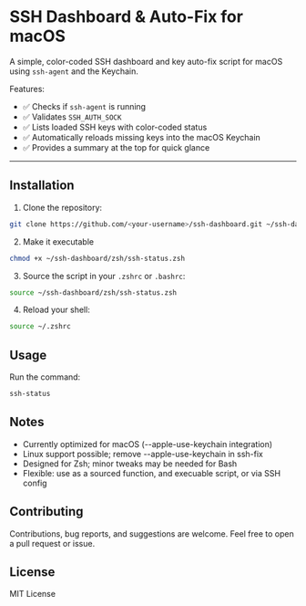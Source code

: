 # SSH Dashboard & Auto-Fix for macOS

A simple, color-coded SSH dashboard and key auto-fix script for macOS using `ssh-agent` and the Keychain.  

Features:

- ✅ Checks if `ssh-agent` is running
- ✅ Validates `SSH_AUTH_SOCK`
- ✅ Lists loaded SSH keys with color-coded status
- ✅ Automatically reloads missing keys into the macOS Keychain
- ✅ Provides a summary at the top for quick glance

---

## Installation

1. Clone the repository:

```bash
git clone https://github.com/<your-username>/ssh-dashboard.git ~/ssh-dashboard
```

2. Make it executable

```bash
chmod +x ~/ssh-dashboard/zsh/ssh-status.zsh
```

3. Source the script in your ```.zshrc``` or ```.bashrc```:

```bash
source ~/ssh-dashboard/zsh/ssh-status.zsh
```

4. Reload your shell:

```bash
source ~/.zshrc
```

## Usage

Run the command:

```bash
ssh-status
```

## Notes

* Currently optimized for macOS (--apple-use-keychain integration)
* Linux support possible; remove --apple-use-keychain in ssh-fix
* Designed for Zsh; minor tweaks may be needed for Bash
* Flexible: use as a sourced function, and execuable script, or via SSH config

## Contributing

Contributions, bug reports, and suggestions are welcome. Feel free to open a pull request or issue.

## License

MIT License
